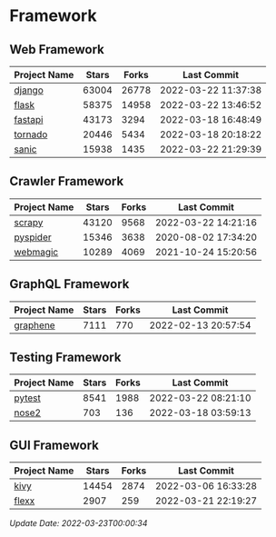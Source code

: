 # Framework

## Web Framework
| Project Name | Stars | Forks | Last Commit |
| ------------ | ----- | ----- | ----------- |
| [django](https://github.com/django/django) | 63004 | 26778 | 2022-03-22 11:37:38 |
| [flask](https://github.com/pallets/flask) | 58375 | 14958 | 2022-03-22 13:46:52 |
| [fastapi](https://github.com/tiangolo/fastapi) | 43173 | 3294 | 2022-03-18 16:48:49 |
| [tornado](https://github.com/tornadoweb/tornado) | 20446 | 5434 | 2022-03-18 20:18:22 |
| [sanic](https://github.com/sanic-org/sanic) | 15938 | 1435 | 2022-03-22 21:29:39 |

## Crawler Framework
| Project Name | Stars | Forks | Last Commit |
| ------------ | ----- | ----- | ----------- |
| [scrapy](https://github.com/scrapy/scrapy) | 43120 | 9568 | 2022-03-22 14:21:16 |
| [pyspider](https://github.com/binux/pyspider) | 15346 | 3638 | 2020-08-02 17:34:20 |
| [webmagic](https://github.com/code4craft/webmagic) | 10289 | 4069 | 2021-10-24 15:20:56 |

## GraphQL Framework
| Project Name | Stars | Forks | Last Commit |
| ------------ | ----- | ----- | ----------- |
| [graphene](https://github.com/graphql-python/graphene) | 7111 | 770 | 2022-02-13 20:57:54 |

## Testing Framework
| Project Name | Stars | Forks | Last Commit |
| ------------ | ----- | ----- | ----------- |
| [pytest](https://github.com/pytest-dev/pytest) | 8541 | 1988 | 2022-03-22 08:21:10 |
| [nose2](https://github.com/nose-devs/nose2) | 703 | 136 | 2022-03-18 03:59:13 |

## GUI Framework
| Project Name | Stars | Forks | Last Commit |
| ------------ | ----- | ----- | ----------- |
| [kivy](https://github.com/kivy/kivy) | 14454 | 2874 | 2022-03-06 16:33:28 |
| [flexx](https://github.com/flexxui/flexx) | 2907 | 259 | 2022-03-21 22:19:27 |

*Update Date: 2022-03-23T00:00:34*